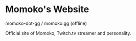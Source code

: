 # Momoko's Website
momoko-dot-gg / momoko.gg (offline)

Official site of Momoko, Twitch.tv streamer and personality.
